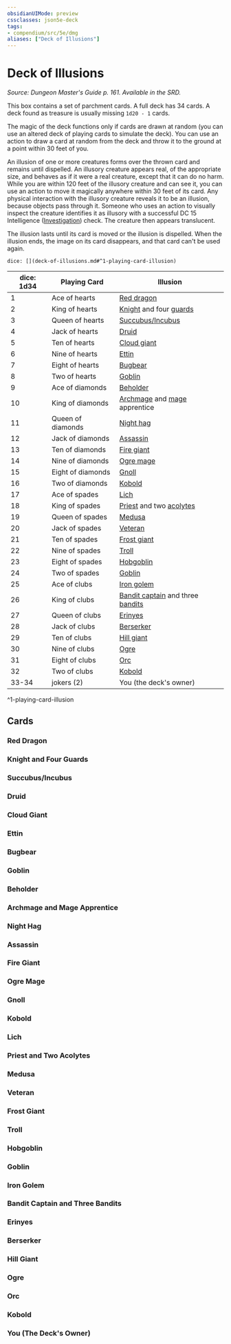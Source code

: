```yaml
---
obsidianUIMode: preview
cssclasses: json5e-deck
tags:
- compendium/src/5e/dmg
aliases: ["Deck of Illusions"]
---
```

# Deck of Illusions
*Source: Dungeon Master's Guide p. 161. Available in the SRD.*  

This box contains a set of parchment cards. A full deck has 34 cards. A deck found as treasure is usually missing `1d20 - 1` cards.

The magic of the deck functions only if cards are drawn at random (you can use an altered deck of playing cards to simulate the deck). You can use an action to draw a card at random from the deck and throw it to the ground at a point within 30 feet of you.

An illusion of one or more creatures forms over the thrown card and remains until dispelled. An illusory creature appears real, of the appropriate size, and behaves as if it were a real creature, except that it can do no harm. While you are within 120 feet of the illusory creature and can see it, you can use an action to move it magically anywhere within 30 feet of its card. Any physical interaction with the illusory creature reveals it to be an illusion, because objects pass through it. Someone who uses an action to visually inspect the creature identifies it as illusory with a successful DC 15 Intelligence ([Investigation](5E2014官方资源/规则/skills.md#Investigation)) check. The creature then appears translucent.

The illusion lasts until its card is moved or the illusion is dispelled. When the illusion ends, the image on its card disappears, and that card can't be used again.

`dice: [](deck-of-illusions.md#^1-playing-card-illusion)`

| dice: 1d34 | Playing Card | Illusion |
|------------|--------------|----------|
| 1 | Ace of hearts | [Red dragon](5E2014官方资源/bestiary/dragon/adult-red-dragon.md) |
| 2 | King of hearts | [Knight](5E2014官方资源/bestiary/humanoid/knight.md) and four [guards](5E2014官方资源/bestiary/humanoid/guard.md) |
| 3 | Queen of hearts | [Succubus/Incubus](5E2014官方资源/bestiary/fiend/succubus.md) |
| 4 | Jack of hearts | [Druid](5E2014官方资源/bestiary/humanoid/druid.md) |
| 5 | Ten of hearts | [Cloud giant](5E2014官方资源/bestiary/giant/cloud-giant.md) |
| 6 | Nine of hearts | [Ettin](5E2014官方资源/bestiary/giant/ettin.md) |
| 7 | Eight of hearts | [Bugbear](5E2014官方资源/bestiary/humanoid/bugbear.md) |
| 8 | Two of hearts | [Goblin](5E2014官方资源/bestiary/humanoid/goblin.md) |
| 9 | Ace of diamonds | [Beholder](5E2014官方资源/bestiary/aberration/beholder.md) |
| 10 | King of diamonds | [Archmage](5E2014官方资源/bestiary/humanoid/archmage.md) and [mage](5E2014官方资源/bestiary/humanoid/mage.md) apprentice |
| 11 | Queen of diamonds | [Night hag](5E2014官方资源/bestiary/fiend/night-hag.md) |
| 12 | Jack of diamonds | [Assassin](5E2014官方资源/bestiary/humanoid/assassin.md) |
| 13 | Ten of diamonds | [Fire giant](5E2014官方资源/bestiary/giant/fire-giant.md) |
| 14 | Nine of diamonds | [Ogre mage](5E2014官方资源/bestiary/giant/oni.md) |
| 15 | Eight of diamonds | [Gnoll](5E2014官方资源/bestiary/humanoid/gnoll.md) |
| 16 | Two of diamonds | [Kobold](5E2014官方资源/bestiary/humanoid/kobold.md) |
| 17 | Ace of spades | [Lich](5E2014官方资源/bestiary/undead/lich.md) |
| 18 | King of spades | [Priest](5E2014官方资源/bestiary/humanoid/priest.md) and two [acolytes](5E2014官方资源/bestiary/humanoid/acolyte.md) |
| 19 | Queen of spades | [Medusa](5E2014官方资源/bestiary/monstrosity/medusa.md) |
| 20 | Jack of spades | [Veteran](5E2014官方资源/bestiary/humanoid/veteran.md) |
| 21 | Ten of spades | [Frost giant](5E2014官方资源/bestiary/giant/frost-giant.md) |
| 22 | Nine of spades | [Troll](5E2014官方资源/bestiary/giant/troll.md) |
| 23 | Eight of spades | [Hobgoblin](5E2014官方资源/bestiary/humanoid/hobgoblin.md) |
| 24 | Two of spades | [Goblin](5E2014官方资源/bestiary/humanoid/goblin.md) |
| 25 | Ace of clubs | [Iron golem](5E2014官方资源/bestiary/construct/iron-golem.md) |
| 26 | King of clubs | [Bandit captain](5E2014官方资源/bestiary/humanoid/bandit-captain.md) and three [bandits](5E2014官方资源/bestiary/humanoid/bandit.md) |
| 27 | Queen of clubs | [Erinyes](5E2014官方资源/bestiary/fiend/erinyes.md) |
| 28 | Jack of clubs | [Berserker](5E2014官方资源/bestiary/humanoid/berserker.md) |
| 29 | Ten of clubs | [Hill giant](5E2014官方资源/bestiary/giant/hill-giant.md) |
| 30 | Nine of clubs | [Ogre](5E2014官方资源/bestiary/giant/ogre.md) |
| 31 | Eight of clubs | [Orc](5E2014官方资源/bestiary/humanoid/orc.md) |
| 32 | Two of clubs | [Kobold](5E2014官方资源/bestiary/humanoid/kobold.md) |
| 33-34 | jokers (2) | You (the deck's owner) |
^1-playing-card-illusion

## Cards

### Red Dragon


### Knight and Four Guards


### Succubus/Incubus


### Druid


### Cloud Giant


### Ettin


### Bugbear


### Goblin


### Beholder


### Archmage and Mage Apprentice


### Night Hag


### Assassin


### Fire Giant


### Ogre Mage


### Gnoll


### Kobold


### Lich


### Priest and Two Acolytes


### Medusa


### Veteran


### Frost Giant


### Troll


### Hobgoblin


### Goblin


### Iron Golem


### Bandit Captain and Three Bandits


### Erinyes


### Berserker


### Hill Giant


### Ogre


### Orc


### Kobold


### You (The Deck's Owner)